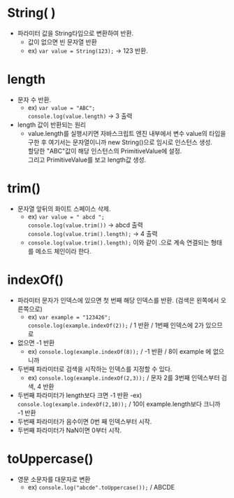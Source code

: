 # String( )

-   파라미터 값을 String타입으로 변환하여 반환.
    -   값이 없으면 빈 문자열 반환
    -   ex) `var value = String(123);` -> 123 반환.

# length

-   문자 수 반환.
    -   ex) `var value = "ABC";` <br>
        `console.log(value.length)` -> 3 출력
-   length 값이 반환되는 원리
    -   value.length를 실행시키면 자바스크립트 엔진 내부에서 변수 value의 타입을 구한 후 여기서는 문자열이니까 new String()으로 임시로 인스턴스 생성. <br>
        할당한 "ABC"값이 해당 인스턴스의 PrimitiveValue에 설정. <br>
        그리고 PrimitiveValue를 보고 length값 생성.

# trim()

-   문자열 앞뒤의 화이트 스페이스 삭제.
    -   ex) `var value = " abcd ";` <br>
        `console.log(value.trim())` -> abcd 출력 <br>
        `console.log(value.trim().length);` -> 4 출력
    -   `console.log(value.trim().length);` 이와 같이 .으로 계속 연결되는 형태를 메소드 체인이라 한다.

# indexOf()

-   파라미터 문자가 인덱스에 있으면 첫 번째 해당 인덱스를 반환. (검색은 왼쪽에서 오른쪽으로)
    -   ex) `var example = "123426";` <br>
        `console.log(example.indexOf(2));` / 1 반환 / 1번째 인덱스에 2가 있으므로
-   없으면 -1 반환
    -   ex) `console.log(example.indexOf(8));` / -1 반환 / 8이 example 에 없으니까
-   두번째 파라미터로 검색을 시작하는 인덱스를 지정할 수 있다.
    -   ex) `console.log(example.indexOf(2,3));` / 문자 2를 3번째 인덱스부터 검색, 4 반환
-   두번째 파라미터가 length보다 크면 -1 반환
    -ex) `console.log(example.indexOf(2,10));` / 10이 example.length보다 크니까 -1 반환
-   두번째 파라미터가 음수이면 0번 째 인덱스부터 시작.
-   두번째 파라미터가 NaN이면 0부터 시작.

# toUppercase()

-   영문 소문자를 대문자로 변환
    -   ex) `console.log("abcde".toUppercase());` / ABCDE
